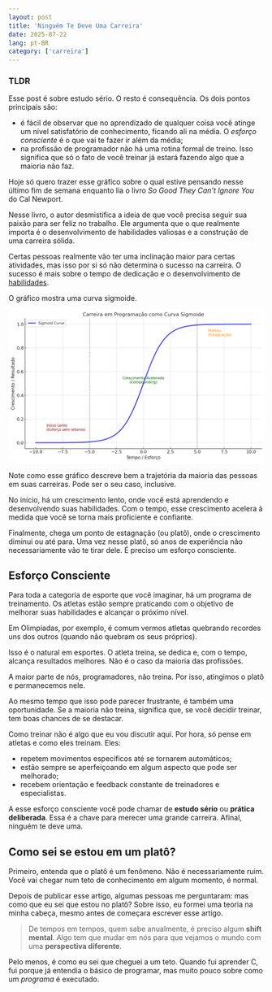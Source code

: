 ```yaml
---
layout: post
title: 'Ninguém Te Deve Uma Carreira'
date: 2025-07-22
lang: pt-BR
category: ['carreira']
---
```


### TLDR

Esse post é sobre estudo sério. O resto é consequência. Os dois pontos principais são:

- é fácil de observar que no aprendizado de qualquer coisa você atinge um nível satisfatório de conhecimento, ficando ali na média. O _esforço consciente_ é o que vai te fazer ir além da média;
- na profissão de programador não há uma rotina formal de treino. Isso significa que só o fato de você treinar já estará fazendo algo que a maioria não faz.

Hoje só quero trazer esse gráfico sobre o qual estive pensando nesse último fim de semana enquanto lia o livro _So Good They Can’t Ignore You_ do Cal Newport.

Nesse livro, o autor desmistifica a ideia de que você precisa seguir sua paixão para ser feliz no trabalho. Ele argumenta que o que realmente importa é o desenvolvimento de habilidades valiosas e a construção de uma carreira sólida.

Certas pessoas realmente vão ter uma inclinação maior para certas atividades, mas isso por si só não determina o sucesso na carreira. O sucesso é mais sobre o tempo de dedicação e o desenvolvimento de [habilidades][].

O gráfico mostra uma curva sigmoide.

![gráfico da curva sigmoid mostrando as fases: início lento, crescimento acelerado e estagnação](/assets/images/sigmoid.png)

Note como esse gráfico descreve bem a trajetória da maioria das pessoas em suas carreiras. Pode ser o seu caso, inclusive.

No início, há um crescimento lento, onde você está aprendendo e desenvolvendo suas habilidades. Com o tempo, esse crescimento acelera à medida que você se torna mais proficiente e confiante.

Finalmente, chega um ponto de estagnação (ou platô), onde o crescimento diminui ou até para. Uma vez nesse platô, só anos de experiência não necessariamente vão te tirar dele. É preciso um esforço consciente.

## Esforço Consciente

Para toda a categoria de esporte que você imaginar, há um programa de treinamento. Os atletas estão sempre praticando com o objetivo de melhorar suas habilidades e alcançar o próximo nível.

Em Olimpíadas, por exemplo, é comum vermos atletas quebrando recordes uns dos outros (quando não quebram os seus próprios).

Isso é o natural em esportes. O atleta treina, se dedica e, com o tempo, alcança resultados melhores. Não é o caso da maioria das profissões.

A maior parte de nós, programadores, não treina. Por isso, atingimos o platô e permanecemos nele.

Ao mesmo tempo que isso pode parecer frustrante, é também uma oportunidade. Se a maioria não treina, significa que, se você decidir treinar, tem boas chances de se destacar.

Como treinar não é algo que eu vou discutir aqui. Por hora, só pense em atletas e como eles treinam. Eles:

- repetem movimentos específicos até se tornarem automáticos;
- estão sempre se aperfeiçoando em algum aspecto que pode ser melhorado;
- recebem orientação e feedback constante de treinadores e especialistas.

A esse esforço consciente você pode chamar de **estudo sério** ou **prática deliberada**. Essa é a chave para merecer uma grande carreira. Afinal, ninguém te deve uma.

## Como sei se estou em um platô?

Primeiro, entenda que o platô é um fenômeno. Não é necessariamente ruim. Você vai chegar num teto de conhecimento em algum momento, é normal.

Depois de publicar esse artigo, algumas pessoas me perguntaram: mas como que eu sei que estou no platô? Sobre isso, eu formei uma teoria na minha cabeça, mesmo antes de começara escrever esse artigo.

> De tempos em tempos, quem sabe anualmente, é preciso algum **shift mental**. Algo tem que mudar em nós para que vejamos o mundo com uma **perspectiva diferente**.

Pelo menos, é como eu sei que cheguei a um teto. Quando fui aprender C, fui porque já entendia o básico de programar, mas muito pouco sobre como um _programa_ é executado.

[habilidades]: https://web.mit.edu/6.969/www/readings/expertise.pdf
